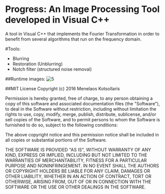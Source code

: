 # Progress: An Image Processing Tool developed in Visual C++
A tool in Visual C++ that implements the Fourier Transformation in order to benefit from several algorithms that run on the frequency domain.

#Tools:
<ul>
<li>Blurring</li>
<li>Restoration (Unblurring)</li>
<li>Notch filter (structured noise removal)</li>
</ul>

##Runtime images:
![5](https://cloud.githubusercontent.com/assets/8595514/14111333/b1bf21ae-f5a0-11e5-908f-7973d10dedf7.png)

##MIT License
Copyright (c) 2016 Menelaos Kotsollaris


Permission is hereby granted, free of charge, to any person obtaining a copy of this software and associated documentation files (the "Software"), to deal in the Software without restriction, including without limitation the rights to use, copy, modify, merge, publish, distribute, sublicense, and/or sell copies of the Software, and to permit persons to whom the Software is furnished to do so, subject to the following conditions:

The above copyright notice and this permission notice shall be included in all copies or substantial portions of the Software.

THE SOFTWARE IS PROVIDED "AS IS", WITHOUT WARRANTY OF ANY KIND, EXPRESS OR IMPLIED, INCLUDING BUT NOT LIMITED TO THE WARRANTIES OF MERCHANTABILITY, FITNESS FOR A PARTICULAR PURPOSE AND NONINFRINGEMENT. IN NO EVENT SHALL THE AUTHORS OR COPYRIGHT HOLDERS BE LIABLE FOR ANY CLAIM, DAMAGES OR OTHER LIABILITY, WHETHER IN AN ACTION OF CONTRACT, TORT OR OTHERWISE, ARISING FROM, OUT OF OR IN CONNECTION WITH THE SOFTWARE OR THE USE OR OTHER DEALINGS IN THE SOFTWARE.

